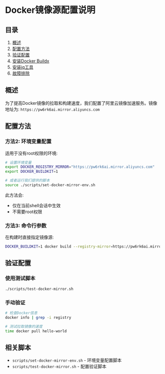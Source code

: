 # Docker镜像源配置说明

## 目录

1. [概述](#概述)
2. [配置方法](#配置方法)
3. [验证配置](#验证配置)
4. [安装Docker Buildx](#安装Docker-Buildx)
5. [安装jq工具](#安装jq工具)
6. [故障排除](#故障排除)

## 概述

为了提高Docker镜像的拉取和构建速度，我们配置了阿里云镜像加速服务。镜像地址为: `https://pw6rk6ai.mirror.aliyuncs.com`

## 配置方法


### 方法2: 环境变量配置

适用于没有root权限的环境:

```bash
# 设置环境变量
export DOCKER_REGISTRY_MIRROR="https://pw6rk6ai.mirror.aliyuncs.com"
export DOCKER_BUILDKIT=1

# 或者运行我们提供的脚本
source ./scripts/set-docker-mirror-env.sh
```

此方法会:
- 仅在当前shell会话中生效
- 不需要root权限

### 方法3: 命令行参数

在构建时直接指定镜像源:

```bash
DOCKER_BUILDKIT=1 docker build --registry-mirror=https://pw6rk6ai.mirror.aliyuncs.com -t loan-app -f Dockerfile.prod .
```

## 验证配置

### 使用测试脚本

```bash
./scripts/test-docker-mirror.sh
```

### 手动验证

```bash
# 检查Docker信息
docker info | grep -i registry

# 测试拉取镜像的速度
time docker pull hello-world
```



## 相关脚本

- `scripts/set-docker-mirror-env.sh` - 环境变量配置脚本
- `scripts/test-docker-mirror.sh` - 配置验证脚本
